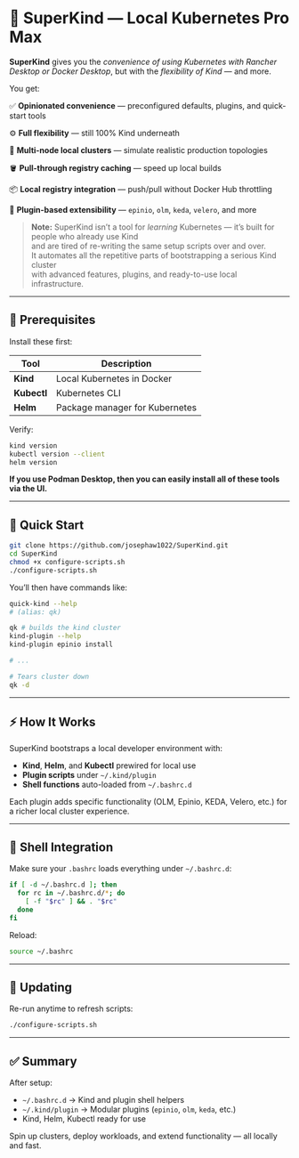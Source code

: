 # 🧩 SuperKind — Local Kubernetes Pro Max

**SuperKind** gives you the _convenience of using Kubernetes with Rancher Desktop or Docker Desktop_, but with the _flexibility of Kind_ — and more.

You get:

✅ **Opinionated convenience** — preconfigured defaults, plugins, and quick-start tools

⚙️ **Full flexibility** — still 100% Kind underneath

🧩 **Multi-node local clusters** — simulate realistic production topologies

🪣 **Pull-through registry caching** — speed up local builds

📦 **Local registry integration** — push/pull without Docker Hub throttling

🔌 **Plugin-based extensibility** — `epinio`, `olm`, `keda`, `velero`, and more

> **Note:** SuperKind isn’t a tool for _learning_ Kubernetes — it’s built for people who already use Kind  
> and are tired of re-writing the same setup scripts over and over.  
> It automates all the repetitive parts of bootstrapping a serious Kind cluster  
> with advanced features, plugins, and ready-to-use local infrastructure.

---

## 🧰 Prerequisites

Install these first:

| Tool        | Description                    |
| ----------- | ------------------------------ |
| **Kind**    | Local Kubernetes in Docker     |
| **Kubectl** | Kubernetes CLI                 |
| **Helm**    | Package manager for Kubernetes |

Verify:

```bash
kind version
kubectl version --client
helm version
```

**If you use Podman Desktop, then you can easily install all of these tools via the UI.**

---

## 🚀 Quick Start

```bash
git clone https://github.com/josephaw1022/SuperKind.git
cd SuperKind
chmod +x configure-scripts.sh
./configure-scripts.sh
```

You’ll then have commands like:

```bash
quick-kind --help
# (alias: qk)

qk # builds the kind cluster
kind-plugin --help
kind-plugin epinio install

# ... 

# Tears cluster down
qk -d
```

---

## ⚡ How It Works

SuperKind bootstraps a local developer environment with:

- **Kind**, **Helm**, and **Kubectl** prewired for local use
- **Plugin scripts** under `~/.kind/plugin`
- **Shell functions** auto-loaded from `~/.bashrc.d`

Each plugin adds specific functionality (OLM, Epinio, KEDA, Velero, etc.) for a richer local cluster experience.

---

## 🧩 Shell Integration

Make sure your `.bashrc` loads everything under `~/.bashrc.d`:

```bash
if [ -d ~/.bashrc.d ]; then
  for rc in ~/.bashrc.d/*; do
    [ -f "$rc" ] && . "$rc"
  done
fi
```

Reload:

```bash
source ~/.bashrc
```

---

## 🔁 Updating

Re-run anytime to refresh scripts:

```bash
./configure-scripts.sh
```

---

## ✅ Summary

After setup:

- `~/.bashrc.d` → Kind and plugin shell helpers
- `~/.kind/plugin` → Modular plugins (`epinio`, `olm`, `keda`, etc.)
- Kind, Helm, Kubectl ready for use

Spin up clusters, deploy workloads, and extend functionality — all locally and fast.
